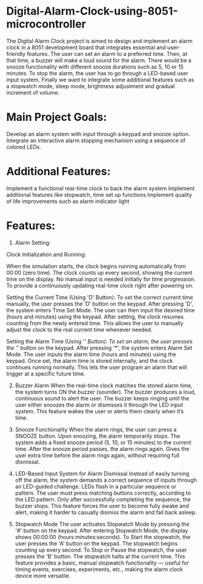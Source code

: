 # Digital-Alarm-Clock-using-8051-microcontroller
The Digital Alarm Clock project is aimed to design and implement an alarm clock in a 8051 development board that integrates essential and user-friendly features. The user can set an alarm to a preferred time. Then, at that time, a buzzer will make a loud sound for the alarm. There would be a snooze functionality with different snooze durations such as 5, 10 or 15 minutes. To stop the alarm, the user has to go through a LED-based user input system. Finally we want to integrate some additional features such as a stopwatch mode, sleep mode, brightness adjustment and gradual increment of volume.

# Main Project Goals:
Develop an alarm system with input through a keypad and snooze option.
Integrate an interactive alarm stopping mechanism using a sequence of colored LEDs.
# Additional Features:
Implement a functional real-time clock to back the alarm system
Implement additional features like stopwatch, time set up functions
Implement quality of life improvements such as alarm indicator light

# Features:
1. Alarm Setting:
  
Clock Initialization and Running:

When the simulation starts, the clock begins running automatically from 00:00 (zero time).
The clock counts up every second, showing the current time on the display.
No manual input is needed initially for time progression.
To provide a continuously updating real-time clock right after powering on.

Setting the Current Time (Using 'D' Button):
To set the correct current time manually, the user presses the ‘D’ button on the keypad.
After pressing 'D', the system enters Time Set Mode.
The user can then input the desired time (hours and minutes) using the keypad.
After setting, the clock resumes counting from the newly entered time.
This  allows the user to manually adjust the clock to the real current time whenever needed.

Setting the Alarm Time (Using '*' Button):
To set an alarm, the user presses the ‘*’ button on the keypad.
After pressing '*', the system enters Alarm Set Mode.
The user inputs the alarm time (hours and minutes) using the keypad.
Once set, the alarm time is stored internally, and the clock continues running normally.
This lets the user program an alarm that will trigger at a specific future time.

2. Buzzer Alarm
When the real-time clock matches the stored alarm time, the system turns ON the buzzer (sounder).
The buzzer produces a loud, continuous sound to alert the user.
The buzzer keeps ringing until the user either snoozes the alarm or dismisses it through the LED input system.
This feature wakes the user or alerts them clearly when it’s time.

3. Snooze Functionality
When the alarm rings, the user can press a SNOOZE button.
Upon snoozing, the alarm temporarily stops.
The system adds a fixed snooze period (5, 10, or 15 minutes) to the current time.
After the snooze period passes, the alarm rings again.
Gives the user extra time before the alarm rings again, without requiring full dismissal.

4. LED-Based Input System for Alarm Dismissal
Instead of easily turning off the alarm, the system demands a correct sequence of inputs through an LED-guided challenge.
LEDs flash in a particular sequence or pattern.
The user must press matching buttons correctly, according to the LED pattern.
Only after successfully completing the sequence, the buzzer stops.
This feature forces the user to become fully awake and alert, making it harder to casually dismiss the alarm and fall back asleep.

5. Stopwatch Mode
The user activates Stopwatch Mode by pressing the '#' button on the keypad.
After entering Stopwatch Mode, the display shows 00:00:00 (hours:minutes:seconds).
To Start the stopwatch, the user presses the 'A' button on the keypad. The stopwatch begins counting up every second.
To Stop or Pause the stopwatch, the user presses the 'B' button. The stopwatch halts at the current time.
This feature provides a basic, manual stopwatch functionality — useful for timing events, exercises, experiments, etc., making the alarm clock device more versatile.
